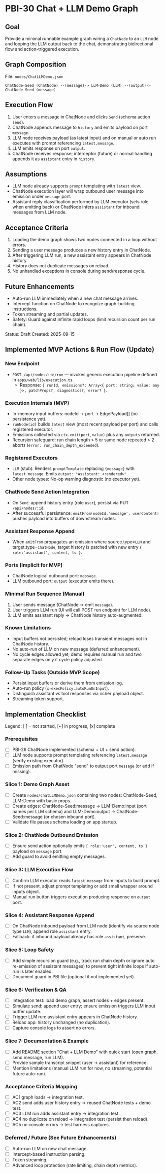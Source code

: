 # PBI-30 Chat + LLM Demo Graph

## Goal
Provide a minimal runnable example graph wiring a `ChatNode` to an `LLM` node and looping the LLM output back to the chat, demonstrating bidirectional flow and action-triggered execution.

## Graph Composition
File: `nodes/ChatLLMDemo.json`
```
ChatNode-Seed (ChatNode) --(message)-> LLM-Demo (LLM) --(output)-> ChatNode-Seed (message)
```

## Execution Flow
1. User enters a message in ChatNode and clicks `Send` (schema action `send`).
2. ChatNode appends message to `history` and emits payload on port `message`.
3. LLM node receives payload (as latest input) and on manual or auto run executes with prompt referencing `latest.message`.
4. LLM emits response on port `output`.
5. ChatNode receives response; interceptor (future) or normal handling appends it as `assistant` entry in `history`.

## Assumptions
- LLM node already supports `prompt` templating with `latest` view.
- ChatNode execution layer will wrap outbound user message into emission under `message` port.
- Assistant reply classification performed by LLM executor (sets role when emitting back) or ChatNode infers `assistant` for inbound messages from LLM node.

## Acceptance Criteria
1. Loading the demo graph shows two nodes connected in a loop without errors.
2. Sending a user message produces a new history entry in ChatNode.
3. After triggering LLM run, a new assistant entry appears in ChatNode history.
4. History does not duplicate messages on reload.
5. No unhandled exceptions in console during send/response cycle.

## Future Enhancements
- Auto-run LLM immediately when a new chat message arrives.
- Intercept function on ChatNode to recognize graph-building instructions.
- Token streaming and partial updates.
- Safety: Guard against infinite rapid loops (limit recursion count per run chain).

Status: Draft
Created: 2025-09-15

## Implemented MVP Actions & Run Flow (Update)

### New Endpoint
- `POST /api/nodes/:id/run` — invokes generic execution pipeline defined in `apps/web/lib/execution.ts`.
	- Response: `{ runId, emissions?: Array<{ port: string; value: any }>, patchProps?, diagnostics?, error? }`.

### Execution Internals (MVP)
- In-memory input buffers: nodeId → port → EdgePayload[] (no persistence yet).
- `runNode(id)` builds `latest` view (most recent payload per port) and calls registered executor.
- Emissions collected via `ctx.emit(port,value)` plus any `outputs` returned.
- Recursion safeguard: run chain length > 5 or same node repeated > 2 aborts (`error: run_chain_depth_exceeded`).

### Registered Executors
- `LLM` (stub): Renders `promptTemplate` replacing `{message}` with `latest.message`. Emits `output: "Assistant: <rendered>"`.
- Other node types: No-op warning diagnostic (no executor yet).

### ChatNode Send Action Integration
- On `Send`: append history entry (role `user`), persist via PUT `/api/nodes/:id`.
- After successful persistence: `emitFrom(nodeId,'message', userContent)` pushes payload into buffers of downstream nodes.

### Assistant Response Append
- When `emitFrom` propagates an emission where source.type=`LLM` and target.type=`ChatNode`, target history is patched with new entry `{ role:'assistant', content, ts }`.

### Ports (Implicit for MVP)
- ChatNode logical outbound port: `message`.
- LLM outbound port: `output` (executor emits there).

### Minimal Run Sequence (Manual)
1. User sends message (ChatNode → emit `message`).
2. User triggers LLM run (UI will call POST run endpoint for LLM node).
3. LLM emits assistant reply → ChatNode history auto-augmented.

### Known Limitations
- Input buffers not persisted; reload loses transient messages not in ChatNode history.
- No auto-run of LLM on new message (deferred enhancement).
- No cycle edges allowed yet; demo requires manual run and two separate edges only if cycle policy adjusted.

### Follow-Up Tasks (Outside MVP Scope)
- Persist input buffers or derive them from emission log.
- Auto-run policy (`x-execPolicy.autoRunOnInput`).
- Distinguish assistant vs tool responses via richer payload object.
- Streaming token support.


## Implementation Checklist

Legend: [ ] = not started, [~] in progress, [x] complete

### Prerequisites
- [ ] PBI-29 ChatNode implemented (schema + UI + send action).
- [ ] LLM node supports prompt templating referencing `latest.message` (verify existing executor).
- [ ] Emission path from ChatNode "send" to output port `message` (or add if missing).

### Slice 1: Demo Graph Asset
- [ ] Create `nodes/ChatLLMDemo.json` containing two nodes: ChatNode-Seed, LLM-Demo with basic props.
- [ ] Create edges: ChatNode-Seed:message -> LLM-Demo:input (port names per LLM schema) and LLM-Demo:output -> ChatNode-Seed:message (or chosen inbound port).
- [ ] Validate file passes schema loading on app startup.

### Slice 2: ChatNode Outbound Emission
- [ ] Ensure send action optionally emits `{ role:'user', content, ts }` payload on `message` port.
- [ ] Add guard to avoid emitting empty messages.

### Slice 3: LLM Execution Flow
- [ ] Confirm LLM executor reads `latest.message` from inputs to build prompt.
- [ ] If not present, adjust prompt templating or add small wrapper around inputs object.
- [ ] Manual run button triggers execution producing response on `output` port.

### Slice 4: Assistant Response Append
- [ ] On ChatNode inbound payload from LLM node (identify via source node type `LLM`), append role `assistant` entry.
- [ ] Fallback: if inbound payload already has role `assistant`, preserve.

### Slice 5: Loop Safety
- [ ] Add simple recursion guard (e.g., track run chain depth or ignore auto re-emission of assistant messages) to prevent tight infinite loops if auto-run is later enabled.
- [ ] Document guard in PBI file (optional if not implemented yet).

### Slice 6: Verification & QA
- [ ] Integration test: load demo graph, assert nodes + edges present.
- [ ] Simulate send: append user entry; ensure emission triggers LLM input buffer update.
- [ ] Trigger LLM run: assistant entry appears in ChatNode history.
- [ ] Reload app: history unchanged (no duplication).
- [ ] Capture console logs to assert no errors.

### Slice 7: Documentation & Example
- [ ] Add README section "Chat + LLM Demo" with quick start (open graph, send message, run LLM).
- [ ] Provide sample transcript snippet (user -> assistant) for reference.
- [ ] Mention limitations (manual LLM run for now, no streaming, potential future auto-run).

### Acceptance Criteria Mapping
- [ ] AC1 graph loads -> integration test.
- [ ] AC2 send adds user history entry -> reused ChatNode tests + demo test.
- [ ] AC3 LLM run adds assistant entry -> integration test.
- [ ] AC4 no duplicate on reload -> integration test (persist then reload).
- [ ] AC5 no console errors -> test harness captures.

### Deferred / Future (See Future Enhancements)
- [ ] Auto-run LLM on new chat message.
- [ ] Intercept-based instruction parsing.
- [ ] Token streaming.
- [ ] Advanced loop protection (rate limiting, chain depth metrics).
